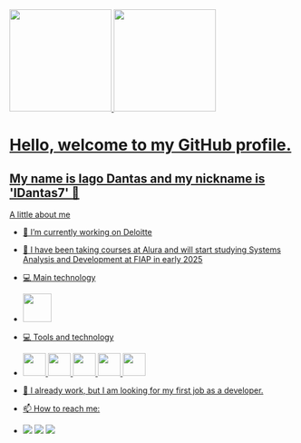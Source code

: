 <div>
<a href="https://github.com/iDantas7">
<img loading="lazy" height="180em" src="https://github-readme-stats.vercel.app/api/top-langs/?username=iDantas7&layout=compact&langs_count=7&theme=dracula"/>
<img loading="lazy" height="180em" src="https://github-readme-stats.vercel.app/api?username=iDantas7&show_icons=true&theme=dracula&include_all_commits=true&count_private=true"/>
</div>
         
# Hello, welcome to my GitHub profile.
## My name is Iago Dantas and my nickname is 'IDantas7' 👋

A little about me

- 🔭 I’m currently working on Deloitte
- 🌱 I have been taking courses at Alura and will start studying Systems Analysis and Development at FIAP in early 2025
- 💻 Main technology
- <img src="https://cdn.jsdelivr.net/gh/devicons/devicon@latest/icons/java/java-plain-wordmark.svg" width="50" height="50" />
- 💻 Tools and technology
- <img loading='lazy' src="https://cdn.jsdelivr.net/gh/devicons/devicon@latest/icons/html5/html5-original-wordmark.svg" width="40" height="40"/>         <img loading='lazy' src="https://cdn.jsdelivr.net/gh/devicons/devicon@latest/icons/css3/css3-original-wordmark.svg" width="40" height="40"/>         <img loading='lazy' src="https://cdn.jsdelivr.net/gh/devicons/devicon@latest/icons/javascript/javascript-original.svg" width="40" height="40"/>         <img src="https://cdn.jsdelivr.net/gh/devicons/devicon@latest/icons/python/python-original-wordmark.svg" width="40" height="40"/>         <img loading="lazy" src="https://cdn.jsdelivr.net/gh/devicons/devicon@latest/icons/git/git-original.svg" width="40" height="40"/>
         
- 👯 I already work, but I am looking for my first job as a developer.
- 📫 How to reach me:
- <div>
  <a href='https://www.instagram.com/iaagodantas/' target="_blank"><img loading="lazy" src="https://img.shields.io/badge/-Instagram-%23E4405F?style=for-the-badge&logo=instagram&logoColor=white" target="_blank"></a>    <a href="https://www.linkedin.com/in/iago-dantas-6380a31b5/" target="_blank"><img loading="lazy" src="https://img.shields.io/badge/-LinkedIn-%230077B5?style=for-the-badge&logo=linkedin&logoColor=white" target="_blank"></a>    <a href = "mailto:contato@iagodantas8955@gmail.com"><img loading="lazy" src="https://img.shields.io/badge/Gmail-D14836?style=for-the-badge&logo=gmail&logoColor=white" target="_blank"></a>  
</div>
